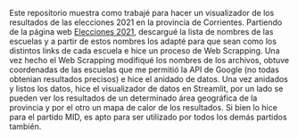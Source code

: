 Este repositorio muestra como trabajé para hacer un visualizador de los resultados de las elecciones 2021 en la provincia de Corrientes.
Partiendo de la página web [Elecciones 2021](https://elecciones2021.corrientes.gob.ar/), descargué la lista de nombres de las escuelas y a partir de estos nombres los adapté para que sean como los distintos links de cada escuela e hice un proceso de Web Scrapping.
Una vez hecho el Web Scrapping modifiqué los nombres de los archivos, obtuve coordenadas de las escuelas que me permitió la API de Google (no todas obtenian resultados precisos) e hice el anidado de datos.
Una vez anidados y listos los datos, hice el visualizador de datos en Streamlit, por un lado se pueden ver los resultados de un determinado área geográfica de la provincia y por el otro un mapa de calor de los resultados.
Si bien lo hice para el partido MID, es apto para ser utilizado por todos los demás partidos también.
